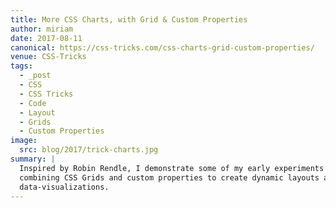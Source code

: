 ```yaml
---
title: More CSS Charts, with Grid & Custom Properties
author: miriam
date: 2017-08-11
canonical: https://css-tricks.com/css-charts-grid-custom-properties/
venue: CSS-Tricks
tags:
  - _post
  - CSS
  - CSS Tricks
  - Code
  - Layout
  - Grids
  - Custom Properties
image:
  src: blog/2017/trick-charts.jpg
summary: |
  Inspired by Robin Rendle, I demonstrate some of my early experiments
  combining CSS Grids and custom properties to create dynamic layouts and
  data-visualizations.
---
```



